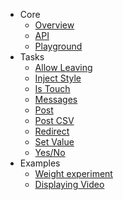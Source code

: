 - Core
    - [Overview](overview.md)
    - [API](API.md)
    - [Playground](playground.js)
- Tasks
    - [Allow Leaving](allowleaving.md)
    - [Inject Style](injectStyle.md)
    - [Is Touch](isTouch.md)
    - [Messages](messages.md)
    - [Post](post.md)
    - [Post CSV](postCsv.md)
    - [Redirect](redirect.md)
    - [Set Value](setValue.md)
    - [Yes/No](yesno.md)
- Examples
    - [Weight experiment](weightManager.js)
    - [Displaying Video](videoManager.js)

